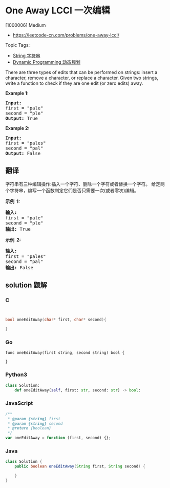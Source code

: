 # One Away LCCI 一次编辑

[1000006] Medium

- https://leetcode-cn.com/problems/one-away-lcci/

Topic Tags:

- [String 字符串](https://leetcode-cn.com/tag/string/)
- [Dynamic Programming 动态规划](https://leetcode-cn.com/tag/dynamic-programming/)

There are three types of edits that can be performed on strings: insert a character, remove a character, or replace a character. Given two strings, write a function to check if they are one edit (or zero edits) away.

**Example 1:**

<pre><strong>Input:</strong> 
first = "pale"
second = "ple"
<strong>Output:</strong> True
</pre>

**Example 2:**

<pre><strong>Input:</strong> 
first = "pales"
second = "pal"
<strong>Output:</strong> False
</pre>

## 翻译

字符串有三种编辑操作:插入一个字符、删除一个字符或者替换一个字符。 给定两个字符串，编写一个函数判定它们是否只需要一次(或者零次)编辑。

**示例  1:**

<pre><strong>输入:</strong> 
first = "pale"
second = "ple"
<strong>输出:</strong> True</pre>

**示例  2:**

<pre><strong>输入:</strong> 
first = "pales"
second = "pal"
<strong>输出:</strong> False
</pre>

## solution 题解

### C

```c


bool oneEditAway(char* first, char* second){

}


```

### Go

```golang
func oneEditAway(first string, second string) bool {

}
```

### Python3

```python
class Solution:
    def oneEditAway(self, first: str, second: str) -> bool:
```

### JavaScript

```javascript
/**
 * @param {string} first
 * @param {string} second
 * @return {boolean}
 */
var oneEditAway = function (first, second) {};
```

### Java

```java
class Solution {
    public boolean oneEditAway(String first, String second) {

    }
}
```
